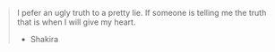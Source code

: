 > I pefer an ugly truth to a pretty lie. If someone is telling me the truth that is when I will give my heart.
> - Shakira 